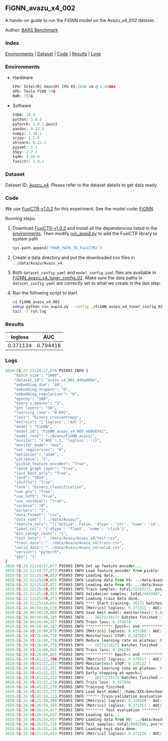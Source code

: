 ## FiGNN_avazu_x4_002

A hands-on guide to run the FiGNN model on the Avazu_x4_002 dataset.

Author: [BARS Benchmark](https://github.com/reczoo/BARS/blob/main/CITATION)

### Index
[Environments](#Environments) | [Dataset](#Dataset) | [Code](#Code) | [Results](#Results) | [Logs](#Logs)

### Environments
+ Hardware

  ```python
  CPU: Intel(R) Xeon(R) CPU E5-2690 v4 @ 2.60GHz
  GPU: Tesla P100 16G
  RAM: 755G

  ```

+ Software

  ```python
  CUDA: 10.0
  python: 3.6.5
  pytorch: 1.0.1.post2
  pandas: 0.23.0
  numpy: 1.18.1
  scipy: 1.1.0
  sklearn: 0.23.1
  pyyaml: 5.1
  h5py: 2.7.1
  tqdm: 4.59.0
  fuxictr: 1.0.2
  ```

### Dataset
Dataset ID: [Avazu_x4](https://github.com/reczoo/Datasets/tree/main/Avazu/Avazu_x4). Please refer to the dataset details to get data ready.

### Code

We use [FuxiCTR-v1.0.2](https://github.com/reczoo/FuxiCTR/tree/v1.0.2) for this experiment. See the model code: [FiGNN](https://github.com/reczoo/FuxiCTR/blob/v1.0.2/fuxictr/pytorch/models/FiGNN.py).

Running steps:

1. Download [FuxiCTR-v1.0.2](https://github.com/reczoo/FuxiCTR/archive/refs/tags/v1.0.2.zip) and install all the dependencies listed in the [environments](#environments). Then modify [run_expid.py](./run_expid.py#L5) to add the FuxiCTR library to system path
    
    ```python
    sys.path.append('YOUR_PATH_TO_FuxiCTR/')
    ```

2. Create a data directory and put the downloaded csv files in `../data/Avazu/Avazu_x4`.

3. Both `dataset_config.yaml` and `model_config.yaml` files are available in [FiGNN_avazu_x4_tuner_config_02](./FiGNN_avazu_x4_tuner_config_02). Make sure the data paths in `dataset_config.yaml` are correctly set to what we create in the last step.

4. Run the following script to start.

    ```bash
    cd FiGNN_avazu_x4_002
    nohup python run_expid.py --config ./FiGNN_avazu_x4_tuner_config_02 --expid FiGNN_avazu_x4_005_918ee532 --gpu 0 > run.log &
    tail -f run.log
    ```

### Results

| logloss | AUC  |
|:--------------------:|:--------------------:|
| 0.371134 | 0.794416  |


### Logs
```python
2020-01-23 22:24:57,876 P55093 INFO {
    "batch_size": "2000",
    "dataset_id": "avazu_x4_001_d45ad60e",
    "embedding_dim": "40",
    "embedding_dropout": "0",
    "embedding_regularizer": "0",
    "epochs": "100",
    "every_x_epochs": "1",
    "gnn_layers": "10",
    "learning_rate": "0.001",
    "loss": "binary_crossentropy",
    "metrics": "['logloss', 'AUC']",
    "model": "FiGNN",
    "model_id": "FiGNN_avazu_x4_005_eb8e07e1",
    "model_root": "./Avazu/FiGNN_avazu/",
    "monitor": "{'AUC': 1, 'logloss': -1}",
    "monitor_mode": "max",
    "net_regularizer": "0",
    "optimizer": "adam",
    "patience": "2",
    "pickle_feature_encoder": "True",
    "reuse_graph_layer": "True",
    "save_best_only": "True",
    "seed": "2019",
    "shuffle": "True",
    "task": "binary_classification",
    "use_gru": "True",
    "use_hdf5": "True",
    "use_residual": "True",
    "verbose": "0",
    "workers": "3",
    "data_format": "csv",
    "data_root": "../data/Avazu/",
    "feature_cols": "[{'active': False, 'dtype': 'str', 'name': 'id', 'type': 'categorical'}, {'active': True, 'dtype': 'str', 'name': 'hour', 'preprocess': 'convert_hour', 'type': 'categorical'}, {'active': True, 'dtype': 'str', 'name': ['C1', 'banner_pos', 'site_id', 'site_domain', 'site_category', 'app_id', 'app_domain', 'app_category', 'device_id', 'device_ip', 'device_model', 'device_type', 'device_conn_type', 'C14', 'C15', 'C16', 'C17', 'C18', 'C19', 'C20', 'C21'], 'type': 'categorical'}, {'active': True, 'dtype': 'str', 'name': 'weekday', 'preprocess': 'convert_weekday', 'type': 'categorical'}, {'active': True, 'dtype': 'str', 'name': 'weekend', 'preprocess': 'convert_weekend', 'type': 'categorical'}]",
    "label_col": "{'dtype': 'float', 'name': 'click'}",
    "min_categr_count": "1",
    "test_data": "../data/Avazu/Avazu_x4/test.csv",
    "train_data": "../data/Avazu/Avazu_x4/train.csv",
    "valid_data": "../data/Avazu/Avazu_x4/valid.csv",
    "version": "pytorch",
    "gpu": "1"
}
2020-01-23 22:24:57,877 P55093 INFO Set up feature encoder...
2020-01-23 22:24:57,877 P55093 INFO Load feature_encoder from pickle: ../data/Avazu/avazu_x4_001_d45ad60e/feature_encoder.pkl
2020-01-23 22:25:04,653 P55093 INFO Loading data...
2020-01-23 22:25:04,658 P55093 INFO Loading data from h5: ../data/Avazu/avazu_x4_001_d45ad60e/train.h5
2020-01-23 22:25:07,477 P55093 INFO Loading data from h5: ../data/Avazu/avazu_x4_001_d45ad60e/valid.h5
2020-01-23 22:25:08,801 P55093 INFO Train samples: total/32343172, pos/5492052, neg/26851120, ratio/16.98%
2020-01-23 22:25:08,973 P55093 INFO Validation samples: total/4042897, pos/686507, neg/3356390, ratio/16.98%
2020-01-23 22:25:08,973 P55093 INFO Loading train data done.
2020-01-23 22:25:19,691 P55093 INFO **** Start training: 16172 batches/epoch ****
2020-01-24 00:50:38,576 P55093 INFO [Metrics] logloss: 0.371311 - AUC: 0.794095
2020-01-24 00:50:38,685 P55093 INFO Save best model: monitor(max): 0.422783
2020-01-24 00:50:40,105 P55093 INFO --- 16172/16172 batches finished ---
2020-01-24 00:50:40,167 P55093 INFO Train loss: 0.379974
2020-01-24 00:50:40,167 P55093 INFO ************ Epoch=1 end ************
2020-01-24 03:16:00,678 P55093 INFO [Metrics] logloss: 0.415388 - AUC: 0.763071
2020-01-24 03:16:00,778 P55093 INFO Monitor(max) STOP: 0.347683 !
2020-01-24 03:16:00,778 P55093 INFO Reduce learning rate on plateau: 0.000100
2020-01-24 03:16:00,778 P55093 INFO --- 16172/16172 batches finished ---
2020-01-24 03:16:00,865 P55093 INFO Train loss: 0.286294
2020-01-24 03:16:00,865 P55093 INFO ************ Epoch=2 end ************
2020-01-24 05:41:22,050 P55093 INFO [Metrics] logloss: 0.470917 - AUC: 0.749049
2020-01-24 05:41:22,151 P55093 INFO Monitor(max) STOP: 0.278132 !
2020-01-24 05:41:22,151 P55093 INFO Reduce learning rate on plateau: 0.000010
2020-01-24 05:41:22,151 P55093 INFO Early stopping at epoch=3
2020-01-24 05:41:22,151 P55093 INFO --- 16172/16172 batches finished ---
2020-01-24 05:41:22,270 P55093 INFO Train loss: 0.257096
2020-01-24 05:41:22,270 P55093 INFO Training finished.
2020-01-24 05:41:22,271 P55093 INFO Load best model: /home/XXX/benchmarks/Avazu/FiGNN_avazu/avazu_x4_001_d45ad60e/FiGNN_avazu_x4_005_eb8e07e1_avazu_x4_001_d45ad60e_model.ckpt
2020-01-24 05:41:24,113 P55093 INFO ****** Train/validation evaluation ******
2020-01-24 06:21:50,300 P55093 INFO [Metrics] logloss: 0.326500 - AUC: 0.859686
2020-01-24 06:26:54,399 P55093 INFO [Metrics] logloss: 0.371311 - AUC: 0.794095
2020-01-24 06:26:54,657 P55093 INFO ******** Test evaluation ********
2020-01-24 06:26:54,657 P55093 INFO Loading data...
2020-01-24 06:26:54,657 P55093 INFO Loading data from h5: ../data/Avazu/avazu_x4_001_d45ad60e/test.h5
2020-01-24 06:26:55,138 P55093 INFO Test samples: total/4042898, pos/686507, neg/3356391, ratio/16.98%
2020-01-24 06:26:55,138 P55093 INFO Loading test data done.
2020-01-24 06:31:58,643 P55093 INFO [Metrics] logloss: 0.371134 - AUC: 0.794416

```
